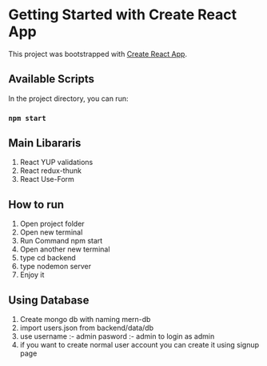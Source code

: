 # Getting Started with Create React App

This project was bootstrapped with [Create React App](https://github.com/facebook/create-react-app).

## Available Scripts

In the project directory, you can run:

### `npm start`

## Main Libararis
1. React YUP validations
2. React redux-thunk 
3. React Use-Form

## How to run
1. Open project folder 
2. Open new terminal
3. Run Command npm start
4. Open another new terminal
5. type cd backend
6. type nodemon server
7. Enjoy it 

## Using Database
1. Create mongo db with naming mern-db
2. import users.json from backend/data/db
3. use username :- admin pasword :- admin to login as admin
4. if you want to create normal user account you can create it using signup page
